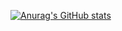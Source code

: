 [![Anurag's GitHub stats](https://github-readme-stats.vercel.app/api?username=g814109257g&theme=monokai)](https://github.com/anuraghazra/github-readme-stats)

<!--
**g814109257g/g814109257g** is a ✨ _special_ ✨ repository because its `README.md` (this file) appears on your GitHub profile.

Here are some ideas to get you started:

- 🔭 I’m currently working on ...
- 🌱 I’m currently learning ...
- 👯 I’m looking to collaborate on ...
- 🤔 I’m looking for help with ...
- 💬 Ask me about ...
- 📫 How to reach me: ...
- 😄 Pronouns: ...
- ⚡ Fun fact: ...
-->
